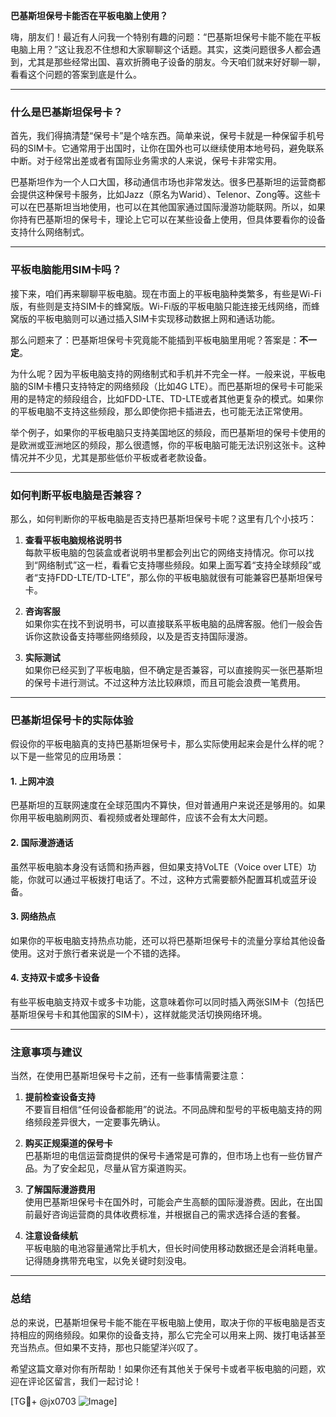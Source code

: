 **巴基斯坦保号卡能否在平板电脑上使用？**

嗨，朋友们！最近有人问我一个特别有趣的问题：“巴基斯坦保号卡能不能在平板电脑上用？”这让我忍不住想和大家聊聊这个话题。其实，这类问题很多人都会遇到，尤其是那些经常出国、喜欢折腾电子设备的朋友。今天咱们就来好好聊一聊，看看这个问题的答案到底是什么。

---

### 什么是巴基斯坦保号卡？

首先，我们得搞清楚“保号卡”是个啥东西。简单来说，保号卡就是一种保留手机号码的SIM卡。它通常用于出国时，让你在国外也可以继续使用本地号码，避免联系中断。对于经常出差或者有国际业务需求的人来说，保号卡非常实用。

巴基斯坦作为一个人口大国，移动通信市场也非常发达。很多巴基斯坦的运营商都会提供这种保号卡服务，比如Jazz（原名为Warid）、Telenor、Zong等。这些卡可以在巴基斯坦当地使用，也可以在其他国家通过国际漫游功能联网。所以，如果你持有巴基斯坦的保号卡，理论上它可以在某些设备上使用，但具体要看你的设备支持什么网络制式。

---

### 平板电脑能用SIM卡吗？

接下来，咱们再来聊聊平板电脑。现在市面上的平板电脑种类繁多，有些是Wi-Fi版，有些则是支持SIM卡的蜂窝版。Wi-Fi版的平板电脑只能连接无线网络，而蜂窝版的平板电脑则可以通过插入SIM卡实现移动数据上网和通话功能。

那么问题来了：巴基斯坦保号卡究竟能不能插到平板电脑里用呢？答案是：**不一定**。

为什么呢？因为平板电脑支持的网络制式和手机并不完全一样。一般来说，平板电脑的SIM卡槽只支持特定的网络频段（比如4G LTE）。而巴基斯坦的保号卡可能采用的是特定的频段组合，比如FDD-LTE、TD-LTE或者其他更复杂的模式。如果你的平板电脑不支持这些频段，那么即使你把卡插进去，也可能无法正常使用。

举个例子，如果你的平板电脑只支持美国地区的频段，而巴基斯坦的保号卡使用的是欧洲或亚洲地区的频段，那么很遗憾，你的平板电脑可能无法识别这张卡。这种情况并不少见，尤其是那些低价平板或者老款设备。

---

### 如何判断平板电脑是否兼容？

那么，如何判断你的平板电脑是否支持巴基斯坦保号卡呢？这里有几个小技巧：

1. **查看平板电脑规格说明书**  
   每款平板电脑的包装盒或者说明书里都会列出它的网络支持情况。你可以找到“网络制式”这一栏，看看它支持哪些频段。如果上面写着“支持全球频段”或者“支持FDD-LTE/TD-LTE”，那么你的平板电脑就很有可能兼容巴基斯坦保号卡。

2. **咨询客服**  
   如果你实在找不到说明书，可以直接联系平板电脑的品牌客服。他们一般会告诉你这款设备支持哪些网络频段，以及是否支持国际漫游。

3. **实际测试**  
   如果你已经买到了平板电脑，但不确定是否兼容，可以直接购买一张巴基斯坦的保号卡进行测试。不过这种方法比较麻烦，而且可能会浪费一笔费用。

---

### 巴基斯坦保号卡的实际体验

假设你的平板电脑真的支持巴基斯坦保号卡，那么实际使用起来会是什么样的呢？以下是一些常见的应用场景：

#### 1. 上网冲浪
巴基斯坦的互联网速度在全球范围内不算快，但对普通用户来说还是够用的。如果你用平板电脑刷网页、看视频或者处理邮件，应该不会有太大问题。

#### 2. 国际漫游通话
虽然平板电脑本身没有话筒和扬声器，但如果支持VoLTE（Voice over LTE）功能，你就可以通过平板拨打电话了。不过，这种方式需要额外配置耳机或蓝牙设备。

#### 3. 网络热点
如果你的平板电脑支持热点功能，还可以将巴基斯坦保号卡的流量分享给其他设备使用。这对于旅行者来说是一个不错的选择。

#### 4. 支持双卡或多卡设备
有些平板电脑支持双卡或多卡功能，这意味着你可以同时插入两张SIM卡（包括巴基斯坦保号卡和其他国家的SIM卡），这样就能灵活切换网络环境。

---

### 注意事项与建议

当然，在使用巴基斯坦保号卡之前，还有一些事情需要注意：

1. **提前检查设备支持**  
   不要盲目相信“任何设备都能用”的说法。不同品牌和型号的平板电脑支持的网络频段差异很大，一定要事先确认。

2. **购买正规渠道的保号卡**  
   巴基斯坦的电信运营商提供的保号卡通常是可靠的，但市场上也有一些仿冒产品。为了安全起见，尽量从官方渠道购买。

3. **了解国际漫游费用**  
   使用巴基斯坦保号卡在国外时，可能会产生高额的国际漫游费。因此，在出国前最好咨询运营商的具体收费标准，并根据自己的需求选择合适的套餐。

4. **注意设备续航**  
   平板电脑的电池容量通常比手机大，但长时间使用移动数据还是会消耗电量。记得随身携带充电宝，以免关键时刻没电。

---

### 总结

总的来说，巴基斯坦保号卡能不能在平板电脑上使用，取决于你的平板电脑是否支持相应的网络频段。如果你的设备支持，那么它完全可以用来上网、拨打电话甚至充当热点。但如果不支持，那也只能望洋兴叹了。

希望这篇文章对你有所帮助！如果你还有其他关于保号卡或者平板电脑的问题，欢迎在评论区留言，我们一起讨论！

[TG💪+ @jx0703 ![Image](https://github.com/user-attachments/assets/dbca1d08-cadb-493c-b0ec-ad6f7a83f270)]